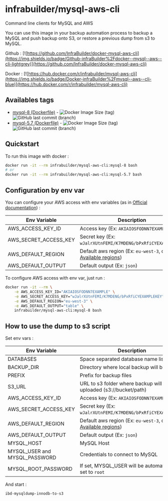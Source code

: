 # infrabuilder/mysql-aws-cli

Command line clients for MySQL and AWS

You can use this image in your backup automation process to backup a MySQL and push backup onto S3, or restore a previous dump from s3 to MySQL.

Github : [![https://github.com/InfraBuilder/docker-mysql-aws-cli](https://img.shields.io/badge/Github-infraBuilder%2Fdocker--mysql--aws--cli-lightgrey)](https://github.com/InfraBuilder/docker-mysql-aws-cli)

Docker : [![https://hub.docker.com/r/infrabuilder/mysql-aws-cli](https://img.shields.io/badge/Docker-infraBuilder%2Fmysql--aws--cli-blue)](https://hub.docker.com/r/infrabuilder/mysql-aws-cli)

## Availables tags

- [mysql-8 (Dockerfile)](https://github.com/InfraBuilder/docker-mysql-aws-cli/blob/mysql-8/Dockerfile) - ![Docker Image Size (tag)](https://img.shields.io/docker/image-size/infrabuilder/mysql-aws-cli/mysql-8)![GitHub last commit (branch)](https://img.shields.io/github/last-commit/InfraBuilder/docker-mysql-aws-cli/mysql-8)
- [mysql-5.7 (Dockerfile)](https://github.com/InfraBuilder/docker-mysql-aws-cli/blob/mysql-5.7/Dockerfile) - ![Docker Image Size (tag)](https://img.shields.io/docker/image-size/infrabuilder/mysql-aws-cli/mysql-5.7)![GitHub last commit (branch)](https://img.shields.io/github/last-commit/InfraBuilder/docker-mysql-aws-cli/mysql-5.7)

## Quickstart

To run this image with docker :

```bash
docker run -it --rm infrabuilder/mysql-aws-cli:mysql-8 bash
# or
docker run -it --rm infrabuilder/mysql-aws-cli:mysql-5.7 bash
```

## Configuration by env var

You can configure your AWS access with env variables (as in [Official documentation](https://docs.aws.amazon.com/cli/latest/userguide/cli-chap-configure.html)) :

| Env Variable          | Description                                                  |
| --------------------- | ------------------------------------------------------------ |
| AWS_ACCESS_KEY_ID     | Access key (Ex:  `AKIAIOSFODNN7EXAMPLE`)                     |
| AWS_SECRET_ACCESS_KEY | Secret key (Ex: `wJalrXUtnFEMI/K7MDENG/bPxRfiCYEXAMPLEKEY`)  |
| AWS_DEFAULT_REGION    | Default aws region (Ex: `eu-west-3`, cf [Available regions](https://docs.aws.amazon.com/AWSEC2/latest/UserGuide/using-regions-availability-zones.html)) |
| AWS_DEFAULT_OUTPUT    | Default output (Ex: `json`)                                  |

To configure AWS access with env var, just run :

```bash
docker run -it --rm \
    -e AWS_ACCESS_KEY_ID="AKIAIOSFODNN7EXAMPLE" \
    -e AWS_SECRET_ACCESS_KEY="wJalrXUtnFEMI/K7MDENG/bPxRfiCYEXAMPLEKEY" \
    -e AWS_DEFAULT_REGION="eu-west-3" \
    -e AWS_DEFAULT_OUTPUT="table" \
    infrabuilder/mysql-aws-cli:mysql-8 bash
```

## How to use the dump to s3 script

Set env vars :

| Env Variable                  | Description                                                  |
| ----------------------------- | ------------------------------------------------------------ |
| DATABASES                     | Space separated database name list                           |
| BACKUP_DIR                    | Directory where local backup will be stored                  |
| PREFIX                        | Prefix for backup files                                      |
| S3_URL                        | URL to s3 folder where backup will be uploaded (s3://bucket/path) |
| AWS_ACCESS_KEY_ID             | Access key (Ex:  `AKIAIOSFODNN7EXAMPLE`)                     |
| AWS_SECRET_ACCESS_KEY         | Secret key (Ex: `wJalrXUtnFEMI/K7MDENG/bPxRfiCYEXAMPLEKEY`)  |
| AWS_DEFAULT_REGION            | Default aws region (Ex: `eu-west-3`, cf [Available regions](https://docs.aws.amazon.com/AWSEC2/latest/UserGuide/using-regions-availability-zones.html)) |
| AWS_DEFAULT_OUTPUT            | Default output (Ex: `json`)                                  |
| MYSQL_HOST                    | MySQL Host                                                   |
| MYSQL_USER and MYSQL_PASSWORD | Credentials to connect to MySQL                              |
| MYSQL_ROOT_PASSWORD           | If set, MYSQL_USER will be automatically set to `root`       |

And start : 

```bash
ibd-mysqldump-innodb-to-s3
```

